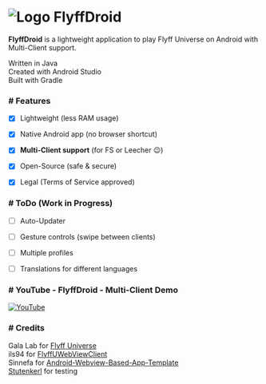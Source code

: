 # ![Logo](https://imguploader.de/images/2022/06/26/ic_launcher5acc11c4a97b1049.png) FlyffDroid

**FlyffDroid** is a lightweight application to play Flyff Universe on Android with Multi-Client support.

Written in Java  
Created with Android Studio  
Built with Gradle


### # Features

- [x] Lightweight (less RAM usage)
- [X] Native Android app (no browser shortcut)
- [x] **Multi-Client support** (for FS or Leecher :wink:)
- [x] Open-Source (safe & secure)
- [x] Legal (Terms of Service approved)


### # ToDo (Work in Progress)

- [ ] Auto-Updater
- [ ] Gesture controls (swipe between clients)
- [ ] Multiple profiles
- [ ] Translations for different languages


### # YouTube - FlyffDroid - Multi-Client Demo

[![YouTube](https://img.youtube.com/vi/bY8VQP32aOA/0.jpg)](https://www.youtube.com/watch?v=bY8VQP32aOA "FlyffDroid - Multi-Client Demo")


### # Credits

Gala Lab for [Flyff Universe](https://universe.flyff.com)  
ils94 for [FlyffUWebViewClient](https://github.com/ils94/FlyffUWebViewClient)  
Sinnefa for [Android-Webview-Based-App-Template](https://github.com/Sinnefa/Android-Webview-Based-App-Template)  
[Stutenkerl](https://github.com/Stutenkerl) for testing
